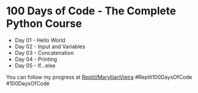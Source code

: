 # 100 Days of Code - The Complete Python Course

- Day 01 - Hello World
- Day 02 - Input and Variables
- Day 03 - Concatenation
- Day 04 - Printing
- Day 05 - If...else

You can follow my progress at [Reptil/MaryllianVieira](replit.com/@maryllianbackup)
#Replit100DaysOfCode #100DaysOfCode
